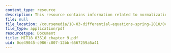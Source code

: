```yaml
---
content_type: resource
description: This resource contains information related to normalization of solutions.
file: null
file_location: /coursemedia/18-03-differential-equations-spring-2010/0ce49045c986c00712bb6567259a5a41_MIT18_03S10_chapter_9.pdf
file_type: application/pdf
resourcetype: Document
title: MIT18_03S10_chapter_9.pdf
uid: 0ce49045-c986-c007-12bb-6567259a5a41
---
```

